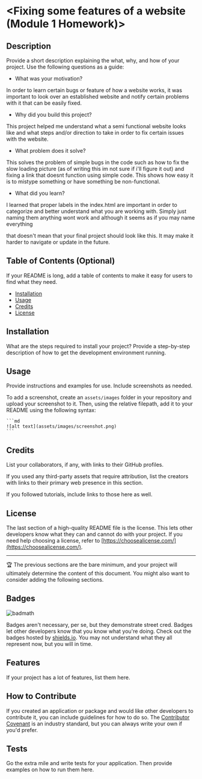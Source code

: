 # <Fixing some features of a website (Module 1 Homework)>

## Description

Provide a short description explaining the what, why, and how of your project. Use the following questions as a guide:

- What was your motivation? 

In order to learn certain bugs or feature of how a website works, it was important to look over an established website and notify certain problems with it that can be easily fixed.

- Why did you build this project?

This project helped me understand what a semi functional website looks like and what steps and/or direction to take in order to fix certain issues with the website.

- What problem does it solve?

This solves the problem of simple bugs in the code such as how to fix the slow loading picture (as of writing this im not sure if i'll figure it out) and fixing a link that doesnt function using simple code. This shows how easy it is to mistype something or have something be non-functional.

- What did you learn?

I learned that proper labels in the index.html are important in order to categorize and better understand what you are working with. Simply just naming them anything wont work and although it seems as if you may name everything <div> that doesn't mean that your final project should look like this. It may make it harder to navigate or update in the future.

## Table of Contents (Optional)

If your README is long, add a table of contents to make it easy for users to find what they need.

- [Installation](#installation)
- [Usage](#usage)
- [Credits](#credits)
- [License](#license)

## Installation

What are the steps required to install your project? Provide a step-by-step description of how to get the development environment running.

## Usage

Provide instructions and examples for use. Include screenshots as needed.

To add a screenshot, create an `assets/images` folder in your repository and upload your screenshot to it. Then, using the relative filepath, add it to your README using the following syntax:

    ```md
    ![alt text](assets/images/screenshot.png)
    ```

## Credits

List your collaborators, if any, with links to their GitHub profiles.

If you used any third-party assets that require attribution, list the creators with links to their primary web presence in this section.

If you followed tutorials, include links to those here as well.

## License

The last section of a high-quality README file is the license. This lets other developers know what they can and cannot do with your project. If you need help choosing a license, refer to [https://choosealicense.com/](https://choosealicense.com/).

---

🏆 The previous sections are the bare minimum, and your project will ultimately determine the content of this document. You might also want to consider adding the following sections.

## Badges

![badmath](https://img.shields.io/github/languages/top/lernantino/badmath)

Badges aren't necessary, per se, but they demonstrate street cred. Badges let other developers know that you know what you're doing. Check out the badges hosted by [shields.io](https://shields.io/). You may not understand what they all represent now, but you will in time.

## Features

If your project has a lot of features, list them here.

## How to Contribute

If you created an application or package and would like other developers to contribute it, you can include guidelines for how to do so. The [Contributor Covenant](https://www.contributor-covenant.org/) is an industry standard, but you can always write your own if you'd prefer.

## Tests

Go the extra mile and write tests for your application. Then provide examples on how to run them here.